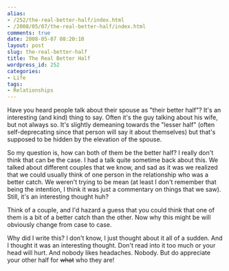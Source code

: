 ```yaml
---
alias:
- /252/the-real-better-half/index.html
- /2008/05/07/the-real-better-half/index.html
comments: true
date: 2008-05-07 08:20:10
layout: post
slug: the-real-better-half
title: The Real Better Half
wordpress_id: 252
categories:
- Life
tags:
- Relationships
---
```


Have you heard people talk about their spouse as "their better half"?  It's an interesting (and kind) thing to say.  Often it's the guy talking about his wife, but not always so.  It's slightly demeaning towards the "lesser half" (often self-deprecating since that person will say it about themselves) but that's supposed to be hidden by the elevation of the spouse.

So my question is, how can both of them be the better half?  I really don't think that can be the case.  I had a talk quite sometime back about this.  We talked about different couples that we know, and sad as it was we realized that we could usually think of one person in the relationship who was a better catch.  We weren't trying to be mean (at least I don't remember that being the intention, I think it was just a commentary on things that we saw).  Still, it's an interesting thought huh?  

Think of a couple, and I'd hazard a guess that you could think that one of them is a bit of a better catch than the other.  Now why this might be will obviously change from case to case.

Why did I write this?  I don't know, I just thought about it all of a sudden.  And I thought it was an interesting thought.  Don't read into it too much or your head will hurt.  And nobody likes headaches.  Nobody.  But do appreciate your other half for <del>what</del> who they are!
